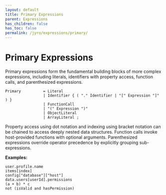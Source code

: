```yaml
---
layout: default
title: Primary Expressions
parent: Expressions
has_children: false
has_toc: false
permalink: /jyro/expressions/primary/
---
```


# Primary Expressions

Primary expressions form the fundamental building blocks of more complex expressions, including literals, identifiers with property access, function calls, and parenthesized expressions.

```
Primary          = Literal
                 | Identifier { ( "." Identifier | "[" Expression "]" ) }
                 | FunctionCall
                 | "(" Expression ")"
                 | ObjectLiteral
                 | ArrayLiteral ;
```

Property access using dot notation and indexing using bracket notation can be chained to access deeply nested data structures. Function calls invoke host-provided functions with optional arguments. Parenthesized expressions override operator precedence by explicitly grouping sub-expressions.

**Examples:**
```jyro
user.profile.name
items[index]
config["database"]["host"]
data.users[userId].permissions
(a + b) * c
not (isValid and hasPermission)
```